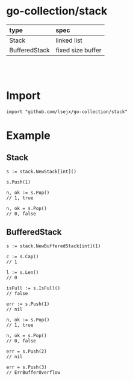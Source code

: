 # go-collection/stack
|type|spec|
|:---|:---|
|Stack|linked list|
|BufferedStack|fixed size buffer|
<br><br>

# Import
	import "github.com/lsejx/go-collection/stack"

# Example
## Stack
	s := stack.NewStack[int]()

	s.Push(1)

	n, ok := s.Pop()
	// 1, true

	n, ok = s.Pop()
	// 0, false

## BufferedStack
	s := stack.NewBufferedStack[int](1)

	c := s.Cap()
	// 1

	l := s.Len()
	// 0

	isFull := s.IsFull()
	// false

	err := s.Push(1)
	// nil

	n, ok := s.Pop()
	// 1, true

	n, ok = s.Pop()
	// 0, false

	err = s.Push(2)
	// nil

	err = s.Push(3)
	// ErrBufferOverflow

